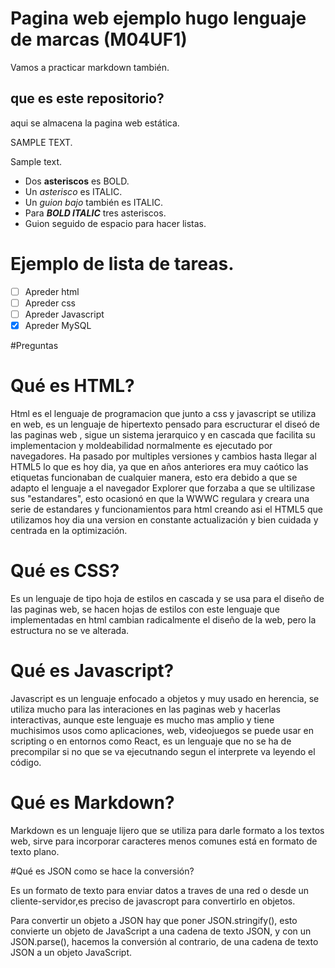 # Pagina web ejemplo hugo lenguaje de marcas (M04UF1)


Vamos a practicar markdown también.

## que es este repositorio?

aqui se almacena la pagina web estática.

SAMPLE TEXT.

Sample text.


- Dos **asteriscos** es BOLD.
- Un *asterisco* es ITALIC.
- Un _guion bajo_ también es ITALIC.
- Para ***BOLD ITALIC*** tres asteriscos.
- Guion seguido de espacio para hacer listas.

# Ejemplo de lista de tareas.

- [ ] Apreder html
- [ ] Apreder css
- [ ] Apreder Javascript
- [x] Apreder MySQL

#Preguntas

# Qué es HTML?

Html es el lenguaje de programacion que junto a css y javascript se utiliza en web, es un lenguaje de hipertexto pensado para
escructurar el diseó de las paginas web , sigue un sistema jerarquico y en cascada que facilita su implementacion y moldeabilidad
normalmente es ejecutado por navegadores. Ha pasado por multiples versiones y cambios hasta llegar al HTML5 lo que es hoy dia, ya que en años anteriores era muy caótico las etiquetas funcionaban de cualquier manera, esto era debido a que se adapto el lenguaje a el navegador Explorer que forzaba a que se ultilizase sus "estandares", esto ocasionó en que la WWWC regulara y creara una serie de estandares y funcionamientos para html creando asi el HTML5 que utilizamos hoy dia una version en constante actualización y bien cuidada y centrada en la optimización.

# Qué es CSS?

Es un lenguaje de tipo hoja de estilos en cascada y se usa para el diseño de las paginas web, se hacen hojas de estilos con este lenguaje que implementadas en html cambian radicalmente el diseño de la web, pero la estructura no se ve alterada.

# Qué es Javascript?

Javascript es un lenguaje enfocado a objetos y muy usado en herencia, se utiliza mucho para las interaciones en las paginas web y hacerlas interactivas, aunque este lenguaje es mucho mas amplio y tiene muchisimos usos como aplicaciones, web, videojuegos se puede usar en scripting o en entornos como React, es un lenguaje que no se ha de precompilar si no que se va ejecutnando segun el interprete va leyendo el código.

# Qué es Markdown?

Markdown es un lenguaje lijero que se utiliza para darle formato a los textos web, sirve para incorporar caracteres menos comunes está en formato de texto plano.

#Qué es JSON como se hace la conversión?

Es un formato de texto para enviar datos a traves de una red o desde un cliente-servidor,es preciso de javascropt para convertirlo en objetos.

Para convertir un objeto a JSON hay que poner JSON.stringify(), esto convierte un objeto de JavaScript a una cadena de texto JSON, y con un JSON.parse(), hacemos la conversión al contrario, de una cadena de texto JSON a un objeto JavaScript.